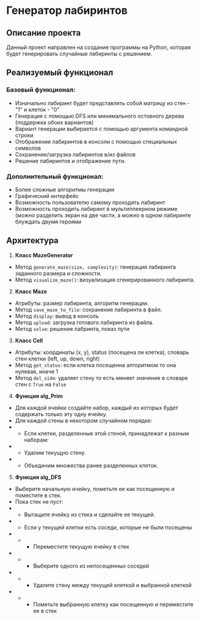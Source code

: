 # Генератор лабиринтов

## Описание проекта
Данный проект направлен на создание программы на Python, которая будет генерировать случайные лабиринты c решением.

## Реализуемый функционал
### Базовый функционал:
- Изначально лабиринт будет представлять собой матрицу из стен - "1" и клеток - "0"
- Генерация с помощью DFS или минимального остовного дерева (поддержка обоих вариантов)
- Вариант генерации выбирается с помощью аргумента командной строки 
- Отображение лабиринтов в консоли с помощью специальных символов 
- Сохранение/загрузка лабиринтов в/из файлов
- Решение лабиринтов и отображение пути.

### Дополнительный функционал:
- Более сложные алгоритмы генерации
- Графический интерфейс
- Возможность пользователю самому проходить лабиринт
- Возможность проходить лабиринт в мультиплеерном режиме (можно разделить экран на две части, а можно в одном лабиринте блуждать двумя героями


## Архитектура
1. **Класс MazeGenerator**
- Метод `generate_maze(size, complexity)`: генерация лабиринта заданного размера и сложности.
- Метод `visualize_maze()`: визуализация сгенерированного лабиринта.

2. **Класс Maze**
- Атрибуты: размер лабиринта, алгоритм генерации.
- Метод `save_maze_to_file`: сохранение лабиринта в файл.
- Метод `display`: вывод в консоль
- Метод `upload`: загрузка готового лабиринта из файла.
- Метод `solve`: решение лабринта, показ пути

3. **Класс Cell**
- Атрибуты: координаты (x, y), status (посещена ли клетка), словарь стен клетки (left, up, down, right)
- Метод `get_status`: если клетка посещенна алгоритмом то она нулевая, иначе 1
- Meтод `del_side`: удаляет стену то есть меняет значение в словаре стен с `True` на `False`

4. **Функция alg_Prim**
- Для каждой ячейки создайте набор, каждый из которых будет содержать только эту одну ячейку.
- Для каждой стены в некотором случайном порядке:
- - Если клетки, разделенные этой стеной, принадлежат к разным наборам:
- - Удалим текущую стену.
- - Объединим множества ранее разделенных клеток.

5. **Функция alg_DFS**
- Выберите начальную ячейку, пометьте ее как посещенную и поместите в стек.
- Пока стек не пуст:
- - Вытащите ячейку из стека и сделайте ее текущей.
- - Если у текущей клетки есть соседи, которые не были посещены
- - - Переместите текущую ячейку в стек
- - - Выберите одного из непосещенных соседей
- - - Удалите стену между текущей клеткой и выбранной клеткой
- - - Пометьте выбранную клетку как посещенную и переместите ее в стек 